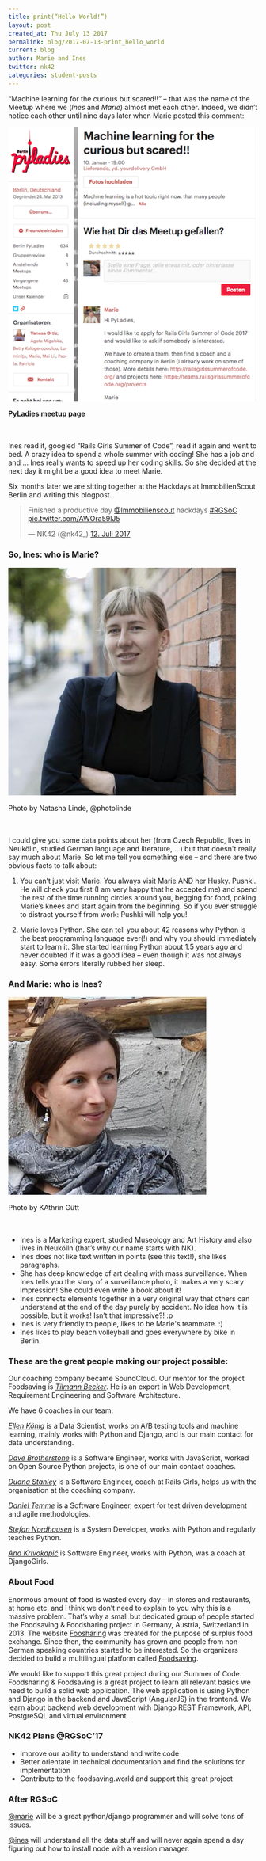 ```yaml
---
title: print(“Hello World!”)
layout: post
created_at: Thu July 13 2017
permalink: blog/2017-07-13-print_hello_world
current: blog
author: Marie and Ines
twitter: nk42
categories: student-posts
---
```


“Machine learning for the curious but scared!!” – that was the name of the Meetup where we  (_Ines_ and _Marie_) almost met each other. Indeed, we didn’t notice each other until nine days later when Marie posted this comment:

![Team nk42](/img/blog/2017/meetup_screenshot.png)
<div class="image-credits"><b>PyLadies meetup page</b></div>

<br>
<br>

Ines read it, googled “Rails Girls Summer of Code”, read it again and went to bed. A crazy idea to spend a whole summer with coding! She has a job and and … Ines really wants to speed up her coding skills. So she decided at the next day it might be a good idea to meet Marie. 

Six months later we are sitting together at the Hackdays at ImmobilienScout Berlin and writing this blogpost. 

<blockquote class="twitter-tweet" data-lang="de"><p lang="en" dir="ltr">Finished a productive day <a href="https://twitter.com/Immobilienscout">@Immobilienscout</a> hackdays <a href="https://twitter.com/hashtag/RGSoC?src=hash">#RGSoC</a> <a href="https://t.co/AWOra59lJ5">pic.twitter.com/AWOra59lJ5</a></p>&mdash; NK42 (@nk42_) <a href="https://twitter.com/nk42_/status/885208850152001536">12. Juli 2017</a></blockquote>



### So, Ines: who is Marie?

![Team nk42](/img/blog/2017/marie.jpg)
<div class="image-credits"> Photo by Natasha Linde, @photolinde</div>

<br>
<br>

I could give you some data points about her (from Czech Republic, lives in Neukölln, studied German language and literature, ...) but that doesn't really say much about Marie. So let me tell you something else – and there are two obvious facts to talk about:

1. You can’t just visit Marie. You always visit Marie AND her Husky. Pushki. He will check you first (I am very happy that he accepted me) and spend the rest of the time running circles around you, begging for food, poking Marie’s knees and start again from the beginning. So if you ever struggle to distract yourself from work: Pushki will help you!

2. Marie loves Python. She can tell you about 42 reasons why Python is the best programming language ever(!) and why you should immediately start to learn it. She started learning Python about 1.5 years ago and never doubted if it was a good idea – even though it was not always easy. Some errors literally rubbed her sleep.



### And Marie: who is Ines?

![Team nk42](/img/blog/2017/ines.jpg)
<div class="image-credits"> Photo by KAthrin Gütt</div>

<br>
<br>

* Ines is a Marketing expert, studied Museology and Art History and also lives in Neukölln (that’s why our name starts with NK).
* Ines does not like text written in points (see this text!), she likes paragraphs.
* She has deep knowledge of art dealing with mass surveillance. When Ines tells you the story of a surveillance photo, it makes a very scary impression! She could even write a book about it!
* Ines connects elements together in a very original way that others can understand at the end of the day purely by accident. No idea how it is possible, but it works! Isn’t that impressive?! :p
* Ines is very friendly to people, likes to be Marie's teammate. :)
* Ines likes to play beach volleyball and goes everywhere by bike in Berlin.



### These are the great people making our project possible:

Our coaching company became SoundCloud. Our mentor for the project Foodsaving is *[Tilmann Becker](https://github.com/tiltec)*. He is an expert in Web Development, Requirement Engineering and Software Architecture.

We have 6 coaches in our team:

*[Ellen König](https://github.com/ellenkoenig)* is a Data Scientist, works on A/B testing tools and machine learning, mainly works with Python and Django, and is our main contact for data understanding.

*[Dave Brotherstone](https://github.com/bruderstein)* is a Software Engineer, works with JavaScript, worked on Open Source Python projects, is one of our main contact coaches.

*[Duana Stanley](https://github.com/starkcoffee)* is a Software Engineer, coach at Rails Girls, helps us with the organisation at the coaching company.

*[Daniel Temme](https://github.com/dmt)* is a Software Engineer, expert for test driven development and agile methodologies.

*[Stefan Nordhausen](https://github.com/snordhausen)* is a System Developer, works with Python and regularly teaches Python.

*[Ana Krivokapić](https://github.com/infraredgirl)* is Software Engineer, works with Python, was a coach at DjangoGirls.



### About Food

Enormous amount of food is wasted every day – in stores and restaurants, at home etc. and I think we don’t need to explain to you why this is a massive problem. That’s why a small but dedicated group of people started the Foodsaving & Foodsharing project in Germany, Austria, Switzerland in 2013. The website <a href="https://foodsharing.de/">Foosharing</a> was created for the purpose of surplus food exchange. Since then, the community has grown and people from non-German speaking countries started to be interested. So the organizers decided to build a multilingual platform called <a href="https://foodsaving.world">Foodsaving</a>. 

We would like to support this great project during our Summer of Code. Foodsharing & Foodsaving is a great project to learn all relevant basics we need to build a solid web application. The web application is using Python and Django in the backend and JavaScript (AngularJS) in the frontend. We learn about backend web development with Django REST Framework, API, PostgreSQL and virtual environment. 



### NK42 Plans @RGSoC’17

* Improve our ability to understand and write code 
* Better orientate in technical documentation and find the solutions for implementation 
* Contribute to the foodsaving.world and support this great project



### After RGSoC

<a href="https://github.com/mddemarie">@marie</a> will be a great python/django programmer and will solve tons of issues. 

<a href="https://github.com/id-gue">@ines</a> will understand all the data stuff and will never again spend a day figuring out how to install node with a version manager. 

